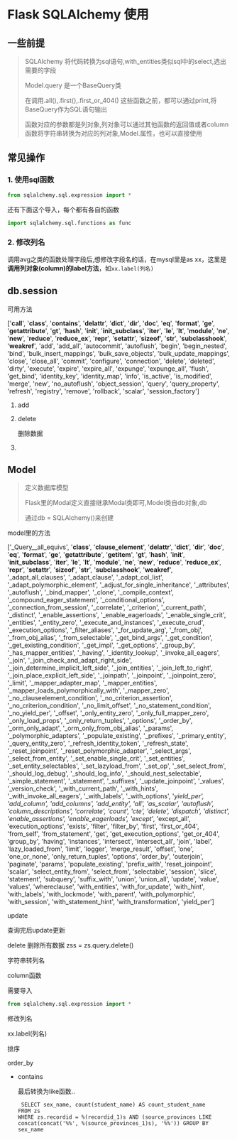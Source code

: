 

# Flask SQLAlchemy 使用

## 一些前提

> SQLAlchemy 将代码转换为sql语句,with_entities类似sql中的select,选出需要的字段
>
> Model.query 是一个BaseQuery类
>
> 在调用.all(),.first(),.first_or_404() 这些函数之前，都可以通过print,将BaseQuery作为SQL语句输出
>
> 函数对应的参数都是列对象,列对象可以通过其他函数的返回值或者column函数将字符串转换为对应的列对象,Model.属性，也可以直接使用



## 常见操作

### 1. 使用sql函数

```python
from sqlalchemy.sql.expression import *

```

还有下面这个导入，每个都有各自的函数

```python
import sqlalchemy.sql.functions as func
```

### 2. 修改列名

调用avg之类的函数处理字段后,想修改字段名的话，在mysql里是as xx，这里是**调用列对象(column)的label方法**，如`xx.label(列名)`



## db.session

可用方法

['__call__', '__class__', '__contains__', '__delattr__', '__dict__', '__dir__', '__doc__', '__eq__', '__format__', '__ge__', '__getattribute__', '__gt__', '__hash__', '__init__', '__init_subclass__', '__iter__', '__le__', '__lt__', '__module__', '__ne__', '__new__', '__reduce__', '__reduce_ex__', '__repr__', '__setattr__', '__sizeof__', '__str__', '__subclasshook__', '__weakref__', 'add', 'add_all', 'autocommit', 'autoflush', 'begin', 'begin_nested', 'bind', 'bulk_insert_mappings', 'bulk_save_objects', 'bulk_update_mappings', 'close', 'close_all', 'commit', 'configure', 'connection', 'delete', 'deleted', 'dirty', 'execute', 'expire', 'expire_all', 'expunge', 'expunge_all', 'flush', 'get_bind', 'identity_key', 'identity_map', 'info', 'is_active', 'is_modified', 'merge', 'new', 'no_autoflush', 'object_session', 'query', 'query_property', 'refresh', 'registry', 'remove', 'rollback', 'scalar', 'session_factory']

1. add

2. delete

   删除数据

3. 

## Model

> 定义数据库模型
>
> Flask里的Modal定义直接继承Modal类即可,Model类自db对象,db
>
> 通过db = SQLAlchemy()来创建
>
> 



model里的方法

['_Query__all_equivs', '__class__', '__clause_element__', '__delattr__', '__dict__', '__dir__', '__doc__', '__eq__', '__format__', '__ge__', '__getattribute__', '__getitem__', '__gt__', '__hash__', '__init__', '__init_subclass__', '__iter__', '__le__', '__lt__', '__module__', '__ne__', '__new__', '__reduce__', '__reduce_ex__', '__repr__', '__setattr__', '__sizeof__', '__str__', '__subclasshook__', '__weakref__', '_adapt_all_clauses', '_adapt_clause', '_adapt_col_list', '_adapt_polymorphic_element', '_adjust_for_single_inheritance', '_attributes', '_autoflush', '_bind_mapper', '_clone', '_compile_context', '_compound_eager_statement', '_conditional_options', '_connection_from_session', '_correlate', '_criterion', '_current_path', '_distinct', '_enable_assertions', '_enable_eagerloads', '_enable_single_crit', '_entities', '_entity_zero', '_execute_and_instances', '_execute_crud', '_execution_options', '_filter_aliases', '_for_update_arg', '_from_obj', '_from_obj_alias', '_from_selectable', '_get_bind_args', '_get_condition', '_get_existing_condition', '_get_impl', '_get_options', '_group_by', '_has_mapper_entities', '_having', '_identity_lookup', '_invoke_all_eagers', '_join', '_join_check_and_adapt_right_side', '_join_determine_implicit_left_side', '_join_entities', '_join_left_to_right', '_join_place_explicit_left_side', '_joinpath', '_joinpoint', '_joinpoint_zero', '_limit', '_mapper_adapter_map', '_mapper_entities', '_mapper_loads_polymorphically_with', '_mapper_zero', '_no_clauseelement_condition', '_no_criterion_assertion', '_no_criterion_condition', '_no_limit_offset', '_no_statement_condition', '_no_yield_per', '_offset', '_only_entity_zero', '_only_full_mapper_zero', '_only_load_props', '_only_return_tuples', '_options', '_order_by', '_orm_only_adapt', '_orm_only_from_obj_alias', '_params', '_polymorphic_adapters', '_populate_existing', '_prefixes', '_primary_entity', '_query_entity_zero', '_refresh_identity_token', '_refresh_state', '_reset_joinpoint', '_reset_polymorphic_adapter', '_select_args', '_select_from_entity', '_set_enable_single_crit', '_set_entities', '_set_entity_selectables', '_set_lazyload_from', '_set_op', '_set_select_from', '_should_log_debug', '_should_log_info', '_should_nest_selectable', '_simple_statement', '_statement', '_suffixes', '_update_joinpoint', '_values', '_version_check', '_with_current_path', '_with_hints', '_with_invoke_all_eagers', '_with_labels', '_with_options', '_yield_per', 'add_column', 'add_columns', 'add_entity', 'all', 'as_scalar', 'autoflush', 'column_descriptions', 'correlate', 'count', 'cte', 'delete', 'dispatch', 'distinct', 'enable_assertions', 'enable_eagerloads', 'except_', 'except_all', 'execution_options', 'exists', 'filter', 'filter_by', 'first', 'first_or_404', 'from_self', 'from_statement', 'get', 'get_execution_options', 'get_or_404', 'group_by', 'having', 'instances', 'intersect', 'intersect_all', 'join', 'label', 'lazy_loaded_from', 'limit', 'logger', 'merge_result', 'offset', 'one', 'one_or_none', 'only_return_tuples', 'options', 'order_by', 'outerjoin', 'paginate', 'params', 'populate_existing', 'prefix_with', 'reset_joinpoint', 'scalar', 'select_entity_from', 'select_from', 'selectable', 'session', 'slice', 'statement', 'subquery', 'suffix_with', 'union', 'union_all', 'update', 'value', 'values', 'whereclause', 'with_entities', 'with_for_update', 'with_hint', 'with_labels', 'with_lockmode', 'with_parent', 'with_polymorphic', 'with_session', 'with_statement_hint', 'with_transformation', 'yield_per']



update 

查询完后update更新

delete
删除所有数据
 zss = zs.query.delete()







字符串转列名

column函数

需要导入

```python
from sqlalchemy.sql.expression import *
```

修改列名

xx.label(列名)

排序

order_by

- contains

  最后转换为like函数..

  ```mysql
   SELECT sex_name, count(student_name) AS count_student_name 
  FROM zs 
  WHERE zs.recordid = %(recordid_1)s AND (source_provinces LIKE concat(concat('%%', %(source_provinces_1)s), '%%')) GROUP BY sex_name
  
  ```

  